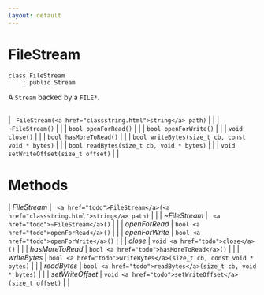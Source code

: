 ```yaml
---
layout: default
---
```


# FileStream

```
class FileStream
    : public Stream
```


A `Stream` backed by a `FILE*`.     

    
## 



## 

| ` FileStream(<a href="classstring.html">string</a> path)` |  |
| ` ~FileStream()` |  |
| `bool openForRead()` |  |
| `bool openForWrite()` |  |
| `void close()` |  |
| `bool hasMoreToRead()` |  |
| `bool writeBytes(size_t cb, const void * bytes)` |  |
| `bool readBytes(size_t cb, void * bytes)` |  |
| `void setWriteOffset(size_t offset)` |  |


# Methods

| *FileStream* |  ` <a href="todo">FileStream</a>(<a href="classstring.html">string</a> path)` |  |
| *~FileStream* |  ` <a href="todo">~FileStream</a>()` |  |
| *openForRead* |  `bool <a href="todo">openForRead</a>()` |  |
| *openForWrite* |  `bool <a href="todo">openForWrite</a>()` |  |
| *close* |  `void <a href="todo">close</a>()` |  |
| *hasMoreToRead* |  `bool <a href="todo">hasMoreToRead</a>()` |  |
| *writeBytes* |  `bool <a href="todo">writeBytes</a>(size_t cb, const void * bytes)` |  |
| *readBytes* |  `bool <a href="todo">readBytes</a>(size_t cb, void * bytes)` |  |
| *setWriteOffset* |  `void <a href="todo">setWriteOffset</a>(size_t offset)` |  |
